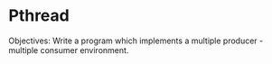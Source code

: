 # Pthread
Objectives:  Write a program which implements a multiple producer - multiple consumer environment.
